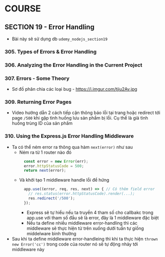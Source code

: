 # COURSE

## SECTION 19 - Error Handling

- Bài này sẽ sử dụng db `udemy_nodejs_section19`

### 305. Types of Errors & Error Handling
### 306. Analyzing the Error Handling in the Current Project
### 307. Errors - Some Theory

- Sơ đồ phân chia các loại bug - https://i.imgur.com/tjiu2Av.jpg 

### 309. Returning Error Pages

- Video hướng dẫn 2 cách tiếp cận thông báo lỗi tại trang hoặc redirect tới page `/500` khi gặp tình huống lưu sản phẩm bị lỗi. Cụ thể là giả tình huống trùng ID của sản phấm

### 310. Using the Express.js Error Handling Middleware 

- Ta có thể ném error ra thông qua hàm `next(error)` như sau
  - Ném ra từ 1 router nào đó
    ```javascript
      const error = new Error(err);
      error.httpStatusCode = 500;
      return next(error);
    ```
  - Và khởi tạo 1 middleware handle lỗi để hứng
    ```javascript
      app.use((error, req, res, next) => { // Có thêm field error
        // res.status(error.httpStatusCode).render(...);
        res.redirect('/500');
      });
    ```
      - Express sẽ tự hiểu nếu ta truyền 4 tham số cho callbakc trong app.use với tham số đầu sẽ là error, đây là 1 middleware đặc biệt
      - Nếu ta define nhiều middleware error-handling thì các middleware sẽ thực hiện từ trên xuống dưới tuần tự giống middelware bình thường
- Sau khi ta define middleware error-handleing thì khi ta thực hiện `thrown new Error('cc')` trong code của router nó sẽ tự động nhảy tới middleware này